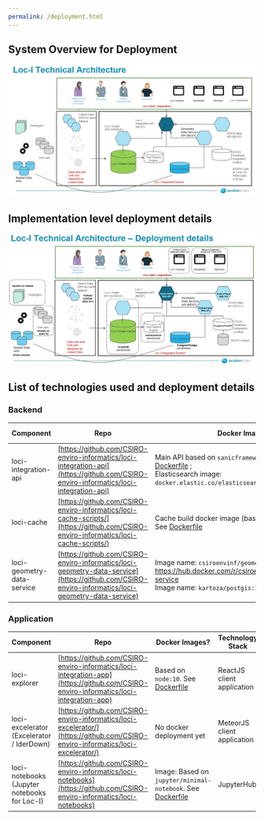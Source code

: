 ```yaml
---
permalink: /deployment.html
---
```


## System Overview for Deployment
![Loc-I System Deployment overview](images/loci-system-overview-deployment.png "System Overview")

## Implementation level deployment details 

![Loc-I System Deployment overview](images/loci-system-deployment-details.png "System Overview")



## List of technologies used and deployment details

### Backend 

 
| Component            | Repo  |   Docker Images? | Technology Stack | Deployment detail |
|---------------------| -------| -------- |  -------| -------- |
| loci-integration-api |  [https://github.com/CSIRO-enviro-informatics/loci-integration-api](https://github.com/CSIRO-enviro-informatics/loci-integration-api)  | Main API based on `sanicframework/sanic:LTS`. [Dockerfile](https://github.com/CSIRO-enviro-informatics/loci-integration-api/blob/master/Dockerfile) ;  <BR> Elasticsearch image: `docker.elastic.co/elasticsearch/elasticsearch:6.3.1` | Python / Sanic / uvicorn | AWS ec2 instance |
|loci-cache | [https://github.com/CSIRO-enviro-informatics/loci-cache-scripts/](https://github.com/CSIRO-enviro-informatics/loci-cache-scripts/) |  Cache build docker image (based on `ubuntu:18.04`). See [Dockerfile](https://github.com/CSIRO-enviro-informatics/loci-cache-scripts/blob/jyucsiro/feature/gnaf_gf_harvest/docker/cache/Dockerfile) | GraphDB | AWS ec2 instance |
| loci-geometry-data-service |  [https://github.com/CSIRO-enviro-informatics/loci-geometry-data-service](https://github.com/CSIRO-enviro-informatics/loci-geometry-data-service)|  Image name: `csiroenvinf/geometry-data-service`.  See https://hub.docker.com/r/csiroenvinf/geometry-data-service <br> Image name: `kartoza/postgis:12.0` |  Python-Flask Web API, Postgres/PostGIS 12 | AWS ec2 instance |



### Application

| Component            | Repo  |  Docker Images? | Technology Stack | Deployment detail |
|---------------------| -------| -------- |  -------| -------- |
| loci-explorer |  [https://github.com/CSIRO-enviro-informatics/loci-integration-app](https://github.com/CSIRO-enviro-informatics/loci-integration-app) |  Based on `node:10`. See [Dockerfile](https://github.com/CSIRO-enviro-informatics/loci-integration-app/blob/master/Dockerfile) | ReactJS client application | Deployed and hosted via AWS S3 |
| loci-excelerator (Excelerator / IderDown) |  [https://github.com/CSIRO-enviro-informatics/loci-excelerator/](https://github.com/CSIRO-enviro-informatics/loci-excelerator/) |  No docker deployment yet | MeteorJS client application | Deployed and hosted via AWS ec2 |
| loci-notebooks (Jupyter notebooks for Loc-I) |  [https://github.com/CSIRO-enviro-informatics/loci-notebooks](https://github.com/CSIRO-enviro-informatics/loci-notebooks) |  Image:  Based on `jupyter/minimal-notebook`. See [Dockerfile](https://github.com/CSIRO-enviro-informatics/loci-notebooks/blob/master/Dockerfile) | JupyterHub | Deployed locally or on cloud providers if needed |

